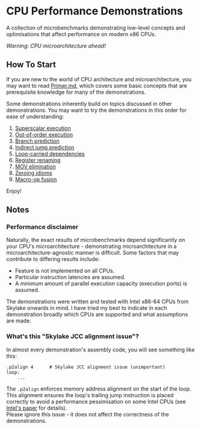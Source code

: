 # CPU Performance Demonstrations

A collection of microbenchmarks demonstrating low-level concepts and optimisations that affect performance on modern x86 CPUs.

*Warning: CPU microarchitecture ahead!*

## How To Start

If you are new to the world of CPU architecture and microarchitecture, you may want to read [Primer.md](Primer.md), which covers some basic concepts that are prerequisite knowledge for many of the demonstrations.

Some demonstrations inherently build on topics discussed in other demonstrations. You may want to try the demonstrations in this order for ease of understanding:

1. [Superscalar execution](superscalar-execution)
2. [Out-of-order execution](out-of-order-execution)
3. [Branch prediction](branch-prediction)
4. [Indirect jump prediction](indirect-jump-prediction)
5. [Loop-carried dependencies](loop-carried-dependency)
6. [Register renaming](register-renaming)
7. [MOV elimination](mov-elimination)
8. [Zeroing idioms](zeroing-idiom)
9. [Macro-op fusion](macro-fusion)

Enjoy!

## Notes

### Performance disclaimer

Naturally, the exact results of microbenchmarks depend significantly on your CPU's microarchitecture - demonstrating microarchitecture in a microarchitecture-agnostic manner is difficult. Some factors that may contribute to differing results include:

- Feature is not implemented on all CPUs.
- Particular instruction latencies are assumed.
- A minimum amount of parallel execution capacity (execution ports) is assumed.

The demonstrations were written and tested with Intel x86-64 CPUs from Skylake onwards in mind. I have tried my best to indicate in each demonstration broadly which CPUs are supported and what assumptions are made.

### What's this "Skylake JCC alignment issue"?

In almost every demonstration's assembly code, you will see something like this:

```
.p2align 4      # Skylake JCC alignment issue (unimportant)
loop:
    ...
```

The `.p2align` enforces memory address alignment on the start of the loop. This alignment ensures the loop's trailing jump instruction is placed correctly to avoid a performance pessimisation on some Intel CPUs (see [Intel's paper](https://www.intel.com/content/dam/support/us/en/documents/processors/mitigations-jump-conditional-code-erratum.pdf) for details).  
Please ignore this issue - it does not affect the correctness of the demonstrations.
